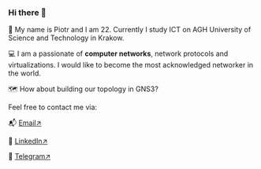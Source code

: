 ### Hi there 👋

🙇 My name is Piotr and I am 22. Currently I study ICT on AGH University of Science and Technology in Krakow.

💻 I am a passionate of **computer networks**, network protocols and virtualizations. I would like to become the most acknowledged networker in the world.

🗺 How about building our topology in GNS3?

Feel free to contact me via:

📬 [Email↗️](mailto:piotr@wegrzyn.dev) 

👔 [LinkedIn↗️](https://linkedin.com/in/piotrjwegrzyn/) 

📰 [Telegram↗️](https://t.me/piotrjwegrzyn) 
